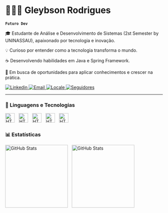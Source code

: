# 👨🏽‍💻 Gleybson Rodrigues

**`Futuro Dev`**

🎓 Estudante de Análise e Desenvolvimento de Sistemas (2st Semester by UNINASSAU), apaixonado por tecnologia e inovação.

💡 Curioso por entender como a tecnologia transforma o mundo.

☕ Desenvolvendo habilidades em Java e Spring Framework.

🚀 Em busca de oportunidades para aplicar conhecimentos e crescer na prática.

<p align="left">
    <a href="https://www.linkedin.com/in/gleybson-rodrigues/">
        <img 
            alt="Linkedin" 
            title="Meu Linkedin" 
            src="https://custom-icon-badges.demolab.com/badge/-Linkedin-plum?style=for-the-badge&logo=comment-discussion&logoColor=black"
        />
    </a>
    <a href="https://www.youtube.com/@larissakich">
        <img 
            alt="Email" 
            title="Email para Contato" 
            src="https://custom-icon-badges.demolab.com/badge/-gleybsonrodrigues@outlook.com-red?style=for-the-badge&logo=mention&logoColor=white"
        />
    </a> 
    <a href="">
        <img 
            alt="Locale" 
            title="Localidade" 
            src="https://custom-icon-badges.demolab.com/badge/RECIFE-BR-purple?style=for-the-badge&logo=location&logoColor=white"
        />
    </a>
    <a href="https://github.com/GleybsonRodrigues03?tab=followers">
        <img 
            alt="Seguidores" 
            title="Me siga no GitHub" 
            src="https://custom-icon-badges.demolab.com/github/followers/GleybsonRodrigues03?color=236ad3&labelColor=1155ba&style=for-the-badge&logo=github&label=Seguidores&logoColor=white"
        />
    </a>
</p>

---

### 🤖 Linguagens e Tecnologias


<img
      align="left" 
      alt="HTML"
      title="HTML" 
      width="30px" 
      style="padding-right: 10px;"  
      src="https://cdn.jsdelivr.net/gh/devicons/devicon@latest/icons/java/java-original.svg" 
/>


<img 
      align="left" 
      alt="HTML"
      title="HTML" 
      width="30px" 
      style="padding-right: 10px;"
      src="https://cdn.jsdelivr.net/gh/devicons/devicon@latest/icons/python/python-original.svg" 
/>
          

<img 
      align="left" 
      alt="HTML"
      title="HTML" 
      width="30px" 
      style="padding-right: 10px;"
      src="https://cdn.jsdelivr.net/gh/devicons/devicon@latest/icons/mysql/mysql-original.svg" 
/>

<img 
      align="left" 
      alt="HTML"
      title="HTML" 
      width="30px" 
      style="padding-right: 10px;"
      src="https://cdn.jsdelivr.net/gh/devicons/devicon@latest/icons/html5/html5-original.svg" 
/>

<img 
      align="left" 
      alt="HTML"
      title="HTML" 
      width="30px" 
      style="padding-right: 10px;"
      src="https://cdn.jsdelivr.net/gh/devicons/devicon@latest/icons/css3/css3-original.svg" 
/>

<br/>
<br/>

### 📊 Estatísticas

<img 
    align="left" 
    alt="GitHub Stats" 
    height="200" 
    style="padding-right: 10px;" 
    src="https://github-readme-stats.vercel.app/api?username=gleybsonrodrigues03&show_icons=true&theme=tokyonight&include_all_commits=true&locale=pt-br" 
/>

<img 
    align="left" 
    alt="GitHub Stats" 
    height="200" 
    style="padding-right: 10px;" 
    src="https://github-readme-stats.vercel.app/api/top-langs/?username=GleybsonRodrigues03&theme=tokyonight&layout=compact&custom_title=Tecnologias&langs_count=9" 
/>
